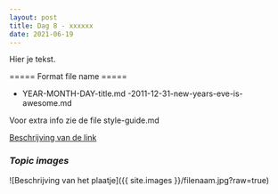```yaml
---
layout: post
title: Dag 8 - xxxxxx
date: 2021-06-19
---
```

Hier je tekst.

===== Format file name =====
- YEAR-MONTH-DAY-title.md
-2011-12-31-new-years-eve-is-awesome.md

Voor extra info zie de file style-guide.md  

[Beschrijving van de link](http://example.com)  


### *Topic images*  

![Beschrijving van het plaatje]({{ site.images }}/filenaam.jpg?raw=true)
